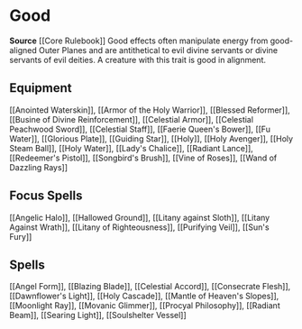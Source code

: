 ﻿---
id: '83'
name: Good
rarity: Common
source: '[[DATABASE/source/Core Rulebook|Core Rulebook]]'
trait:
- Good
type: Trait

---
# Good

**Source** [[Core Rulebook]] 
Good effects often manipulate energy from good-aligned Outer Planes and are antithetical to evil divine servants or divine servants of evil deities. A creature with this trait is good in alignment.

## Equipment

[[Anointed Waterskin]], [[Armor of the Holy Warrior]], [[Blessed Reformer]], [[Busine of Divine Reinforcement]], [[Celestial Armor]], [[Celestial Peachwood Sword]], [[Celestial Staff]], [[Faerie Queen's Bower]], [[Fu Water]], [[Glorious Plate]], [[Guiding Star]], [[Holy]], [[Holy Avenger]], [[Holy Steam Ball]], [[Holy Water]], [[Lady's Chalice]], [[Radiant Lance]], [[Redeemer's Pistol]], [[Songbird's Brush]], [[Vine of Roses]], [[Wand of Dazzling Rays]]

## Focus Spells

[[Angelic Halo]], [[Hallowed Ground]], [[Litany against Sloth]], [[Litany Against Wrath]], [[Litany of Righteousness]], [[Purifying Veil]], [[Sun's Fury]]

## Spells

[[Angel Form]], [[Blazing Blade]], [[Celestial Accord]], [[Consecrate Flesh]], [[Dawnflower's Light]], [[Holy Cascade]], [[Mantle of Heaven's Slopes]], [[Moonlight Ray]], [[Movanic Glimmer]], [[Procyal Philosophy]], [[Radiant Beam]], [[Searing Light]], [[Soulshelter Vessel]]